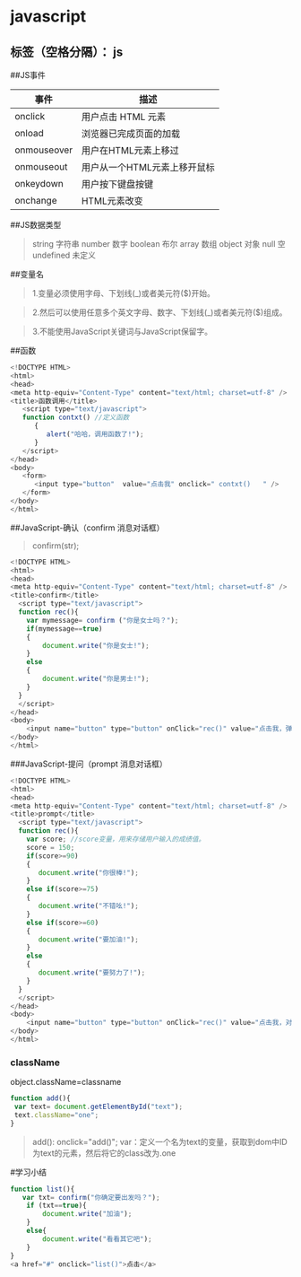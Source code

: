 
# javascript 

标签（空格分隔）： js 
---

##JS事件

| 事件        | 描述   |
| --------   | -----  |
| onclick     | 用户点击 HTML 元素 |
| onload        |  浏览器已完成页面的加载  | 
| onmouseover        |    用户在HTML元素上移过   |
| onmouseout        |    用户从一个HTML元素上移开鼠标 |
| onkeydown        |    用户按下键盘按键 |
| onchange |   HTML元素改变  |

##JS数据类型
> string 字符串
> number 数字
> boolean 布尔
> array 数组
> object 对象
> null 空
> undefined  未定义

##变量名
> 1.变量必须使用字母、下划线(_)或者美元符($)开始。

> 2.然后可以使用任意多个英文字母、数字、下划线(_)或者美元符($)组成。

> 3.不能使用JavaScript关键词与JavaScript保留字。

##函数
```js
<!DOCTYPE HTML>
<html>
<head>
<meta http-equiv="Content-Type" content="text/html; charset=utf-8" />
<title>函数调用</title>
   <script type="text/javascript">
   function contxt() //定义函数
      {
         alert("哈哈，调用函数了!");
      }
   </script>
</head>
<body>
   <form>
      <input type="button"  value="点击我" onclick=" contxt()   " />  
   </form>
</body>
</html>
```
##JavaScript-确认（confirm 消息对话框）
> confirm(str);

```js
<!DOCTYPE HTML>
<html>
<head>
<meta http-equiv="Content-Type" content="text/html; charset=utf-8" />
<title>confirm</title>
  <script type="text/javascript">
  function rec(){
    var mymessage= confirm ("你是女士吗？");
    if(mymessage==true)
    {
    	document.write("你是女士!");
    }
    else
    {
        document.write("你是男士!");
    }
  }    
  </script>
</head>
<body>
    <input name="button" type="button" onClick="rec()" value="点击我，弹出确认对话框" />
</body>
</html>
```

###JavaScript-提问（prompt 消息对话框）
```js
<!DOCTYPE HTML>
<html>
<head>
<meta http-equiv="Content-Type" content="text/html; charset=utf-8" />
<title>prompt</title>
  <script type="text/javascript">
  function rec(){
	var score; //score变量，用来存储用户输入的成绩值。
	score = 150;
	if(score>=90)
	{
	   document.write("你很棒!");
	}
	else if(score>=75)
    {
	   document.write("不错吆!");
	}
	else if(score>=60)
    {
	   document.write("要加油!");
    }
    else
	{
       document.write("要努力了!");
	}
  }
  </script>
</head>
<body>
    <input name="button" type="button" onClick="rec()" value="点击我，对成绩做评价!" />
</body>
</html>
```
### className
object.className=classname
```js
function add(){
 var text= document.getElementById("text");
 text.className="one";
}
```
> add():    onclick="add()";
> var：定义一个名为text的变量，获取到dom中ID为text的元素，然后将它的class改为.one

#学习小结
```js
function list(){
   var txt= confirm("你确定要出发吗？");
    if (txt==true){
        document.write("加油");
    } 
    else{
        document.write("看看其它吧");
    }
}
<a href="#" onclick="list()">点击</a>
```













